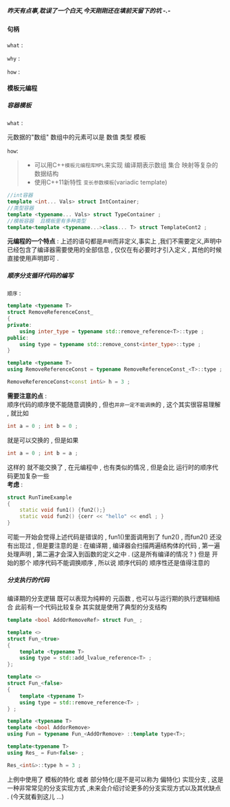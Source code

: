 ##### 昨天有点事,耽误了一个白天,今天刚刚还在填前天留下的坑 -.-


#### 句柄
`what` :

`why` :

`how` :


#### 模板元编程   
##### 容器模板
`what` :   

元数据的"数组" 数组中的元素可以是 数值 类型 模板   

`how`:  
> * 可以用C++`模板元编程库MPL`来实现 编译期表示数组 集合 映射等复杂的数据结构   
> * 使用C++11新特性 `变长参数模板`(variadic template)     

```cpp
//int容器  
template <int... Vals> struct IntContainer;
//类型容器  
template <typename... Vals> struct TypeContainer ;  
//模板容器  且模板里有多种类型  
template<template <typename...>class... T> struct TemplateCont2 ;  
```     
   
**元编程的一个特点** : 上述的语句都是`声明`而非定义,事实上 ,我们不需要定义,声明中已经包含了编译器需要使用的全部信息  , 仅仅在有必要时才引入定义 , 其他的时候直接使用声明即可 .      
 
##### 顺序分支循环代码的编写 
`顺序` :   
```cpp
template <typename T>
struct RemoveReferenceConst_ 
{
private:
	using inter_type = typename std::remove_reference<T>::type ;
public:
	using type = typename std::remove_const<inter_type>::type ;
}

template <typename T>
using RemoveReferenceConst = typename RemoveReferenceConst_<T>::type ;

RemoveReferenceConst<const int&> h = 3 ;  
```  

**需要注意的点** :    
顺序代码的顺序使不能随意调换的 , 但也`并非一定不能调换`的 , 这个其实很容易理解 , 就比如 
```cpp
int a = 0 ; int b = 0 ; 
```
就是可以交换的 , 但是如果
```cpp
int a = 0 ; int b = a ; 
```
这样的 就不能交换了 , 在元编程中 , 也有类似的情况 , 但是会比 运行时的顺序代码更加复杂一些     
**考虑** :   
```cpp
struct RunTimeExample
{
	static void fun1() {fun2();} 
	static void fun2() {cerr << "hello" << endl ; } 
}
```  
可能一开始会觉得上述代码是错误的  , fun1()里面调用到了 fun2() , 而fun2() 还没有出现过 , 但是要注意的是 : 在编译期 , 编译器会扫描两遍结构体的代码 , 第一遍处理声明 , 第二遍才会深入到函数的定义之中 . (这是所有编译的情况 ? )  但是 开始的那个 顺序代码不能调换顺序 , 所以说 顺序代码的 顺序性还是值得注意的   

##### 分支执行的代码
编译期的分支逻辑 既可以表现为纯粹的 元函数 , 也可以与运行期的执行逻辑相结合  此前有一个代码比较复杂 其实就是使用了典型的分支结构 
```cpp
template <bool AddOrRemoveRef> struct Fun_ ;

template <>
struct Fun_<true>
{
	template <typename T>
	using type = std::add_lvalue_reference<T> ;
};

template <>
struct Fun_<false>
{
	template <typename T>
	using type = std::remove_reference<T> ;
} ;

template <typename T>
template <bool AddorRemove>
using Fun = typename Fun_<AddOrRemove> ::template type<T>;

template<typename T>
using Res_ = Fun<false> ;

Res_<int&>::type h = 3 ; 
``` 
上例中使用了 模板的特化 或者 部分特化(是不是可以称为 偏特化)  实现分支 , 这是一种非常常见的分支实现方式 ,未来会介绍讨论更多的分支实现方式以及其优缺点 . (今天就看到这儿 ...)   
       




